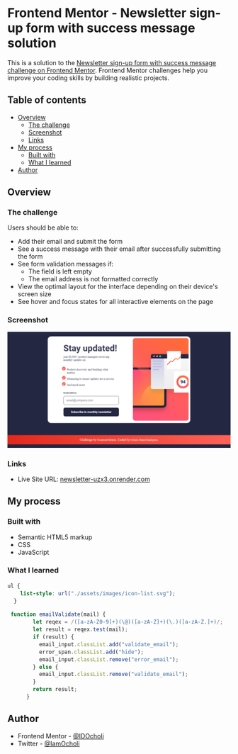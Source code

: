 # Frontend Mentor - Newsletter sign-up form with success message solution

This is a solution to the [Newsletter sign-up form with success message challenge on Frontend Mentor](https://www.frontendmentor.io/challenges/newsletter-signup-form-with-success-message-3FC1AZbNrv). Frontend Mentor challenges help you improve your coding skills by building realistic projects. 

## Table of contents

- [Overview](#overview)
  - [The challenge](#the-challenge)
  - [Screenshot](#screenshot)
  - [Links](#links)
- [My process](#my-process)
  - [Built with](#built-with)
  - [What I learned](#what-i-learned)
- [Author](#author)


## Overview

### The challenge

Users should be able to:

- Add their email and submit the form
- See a success message with their email after successfully submitting the form
- See form validation messages if:
  - The field is left empty
  - The email address is not formatted correctly
- View the optimal layout for the interface depending on their device's screen size
- See hover and focus states for all interactive elements on the page

### Screenshot

![](screenshot.PNG)



### Links

- Live Site URL: [newsletter-uzx3.onrender.com](https://newsletter-uzx3.onrender.com)

## My process

### Built with

- Semantic HTML5 markup
- CSS 
- JavaScript



### What I learned


```css
ul {
    list-style: url("./assets/images/icon-list.svg");
  }
```
```js
 function emailValidate(mail) {
        let reqex = /([a-zA-Z0-9]+)(\@)([a-zA-Z]+)(\.)([a-zA-Z.]+)/;
        let result = reqex.test(mail);
        if (result) {
          email_input.classList.add("validate_email");
          error_span.classList.add("hide");
          email_input.classList.remove("error_email");
        } else {
          email_input.classList.remove("validate_email");
        }
        return result;
      }
```


## Author

- Frontend Mentor - [@IDOcholi](https://www.frontendmentor.io/profile/IDOcholi)
- Twitter - [@IamOcholi](https://www.twitter.com/IamOcholi)



